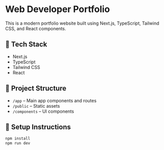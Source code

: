 # Web Developer Portfolio

This is a modern portfolio website built using Next.js, TypeScript, Tailwind CSS, and React components.

## 🔧 Tech Stack
- Next.js
- TypeScript
- Tailwind CSS
- React

## 📁 Project Structure
- `/app` – Main app components and routes
- `/public` – Static assets
- `/components` – UI components

## 🚀 Setup Instructions

```bash
npm install
npm run dev
